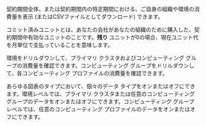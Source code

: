 契約期間全体、または契約期間内の特定期間における、ご自身の組織や環境の消費量を表示 (またはCSVファイルとしてダウンロード) できます。

コミット済みユニットとは、あなたの会社があなたの組織のために購入した、契約期間中有効なユニットのことです。**残り** ユニットが0の場合、現在ユニット代を月単位で支払っていることを意味します。

環境をドリルダウンして、プライマリ クラスタおよびコンピューティング グループの消費量を確認できます。コンピューティング グループをドリルダウンして、各コンピューティング プロファイルの消費量を確認できます。

あらゆる図表のタイプにおいて、個々のデータ タイプをオンまたはオフにできます。環境レベルでは、プライマリ クラスタまたは任意のコンピューティング グループのデータをオンまたはオフにできます。コンピューティング グループ レベルでは、任意のコンピューティング プロファイルのデータをオンまたはオフにできます。

